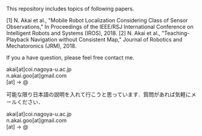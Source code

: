 This repository includes topics of following papers.

[1] N. Akai et al., "Mobile Robot Localization Considering Class of Sensor Observations," In Proceedings of the IEEE/RSJ International Conference on Intelligent Robots and Systems (IROS), 2018.
[2] N. Akai et al., "Teaching-Playback Navigation without Consistent Map," Journal of Robotics and Mechatoronics (JRM), 2018.

If you a have question, please feel free contact me.

akai[at]coi.nagoya-u.ac.jp  
n.akai.goo[at]gmail.com  
[at] -> @  
      

可能な限り日本語の説明を入れて行こうと思っています．質問があれば気軽にメールください．

akai[at]coi.nagoya-u.ac.jp  
n.akai.goo[at]gmail.com  
[at] -> @  
